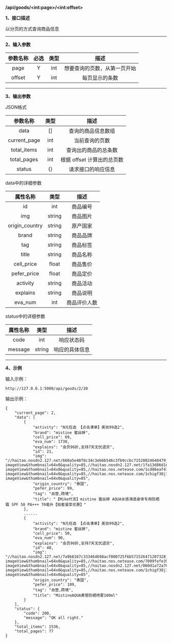 **/api/goods/\<int:page\>/\<int:offset\>**

**1、接口描述**

以分页的方式查询商品信息

---

**2、输入参数**

| 参数名称 | 必选 | 类型 |             描述             |
| :------: | :--: | :--: | :--------------------------: |
|   page   |  Y   | int  | 想要查询的页数，从第一页开始 |
|  offset  |  Y   | int  |        每页显示的条数        |

---

**3、输出参数**

JSON格式

|   参数名称   | 类型 |            描述            |
| :----------: | :--: | :------------------------: |
|     data     |  []  |     查询的商品信息数组     |
| current_page | int  |       当前查询的页数       |
| total_items  | int  |    查询出的商品的总条数    |
| total_pages  | int  | 根据 offset 计算出的总页数 |
|    status    |  {}  |     请求接口的响应信息     |

data中的详细参数

|   属性名称   |  类型  |     描述     |
| :----------: | :----: | :----------: |
|   id    |  int   |   商品编号   |
|   img   | string |   商品图片   |
|     origin_country    | string |   原产国家   |
|  brand   | string  |   商品品牌   |
| tag | string  |   商品标签   |
|  title  | string |   商品名称   |
|   cell_price    |  float   | 商品售价 |
|   pefer_price    |  float   | 商品定价 |
|   activity    |  string   | 商品活动 |
|   explains    |  string   | 商品说明 |
|   eva_num    |  int   | 商品评价人数 |

status中的详细参数

| 属性名称 |  类型  |      描述      |
| :------: | :----: | :------------: |
|   code   |  int   |   响应状态码   |
| message  | string | 响应的具体信息 |

---

**4、示例**

输入示例：

```
http://127.0.0.1:5000/api/goods/2/20
```

输出示例：

```
{
    "current_page": 2,
    "data": [
        {
            "activity": "N元任选 【点击凑单】美妆99选2",
            "brand": "mistine 蜜丝婷",
            "cell_price": 69,
            "eva_num": 1730,
            "explains": "会员96折,支持7天无忧退货",
            "id": 21,
            "img": "//haitao.nosdn2.127.net/660a5e48f8c34c3eb6b546c3fb9ccbc71520824648479jennq8zu17042.jpg?imageView&thumbnail=64x0&quality=85,//haitao.nosdn2.127.net/1fa13d86d1e34baab3b86ba61e4b113d1520824648952jennq9cz17043.jpg?imageView&thumbnail=64x0&quality=85,//haitao.nos.netease.com/1cd86eaf4150404ea616d3cfd9f4206f1520824649251jennq9k917044.jpg?imageView&thumbnail=64x0&quality=85,//haitao.nos.netease.com/1chigf38j11_800_800.jpg?imageView&thumbnail=64x0&quality=85",
            "origin_country": "泰国",
            "pefer_price": 99,
            "tag": "自营,跨境",
            "title": "【Mike代言】mistine 蜜丝婷 AQUA水感清透身体专用防晒霜 SPF 50 PA+++ 70毫升【拍套餐享优惠】"
        },
        ......
        {
            "activity": "N元任选 【点击凑单】美妆99选2",
            "brand": "mistine 蜜丝婷",
            "cell_price": 50,
            "eva_num": 90,
            "explains": "会员96折,支持7天无忧退货",
            "id": 40,
            "img": "//haitao.nosdn2.127.net/7a9b8167c333464698acf000725f6b571526471207328jh91jlor11688.jpg?imageView&thumbnail=64x0&quality=85,//haitao.nos.netease.com/7099fefe39fc4417a32d7c849b4de7351526471207826jh91jm2l11689.jpg?imageView&thumbnail=64x0&quality=85,//haitao.nosdn2.127.net/060d1a72a76d42e7a12061584b1900641526471208239jh91jme211690.jpg?imageView&thumbnail=64x0&quality=85,//haitao.nos.netease.com/1chigf38j11_800_800.jpg?imageView&thumbnail=64x0&quality=85",
            "origin_country": "泰国",
            "pefer_price": 109,
            "tag": "自营,跨境",
            "title": "MistineAQUA黄管防晒喷雾100ml"
        }
    ],
    "status": {
        "code": 200,
        "message": "OK all right."
    },
    "total_items": 1536,
    "total_pages": 77
}
```